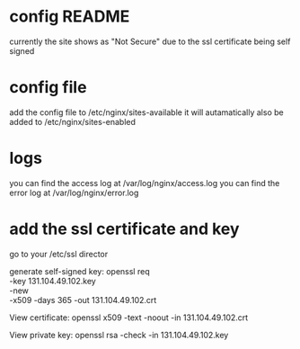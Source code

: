 # config README
currently the site shows as "Not Secure" due to the ssl certificate being self signed

# config file
add the config file to /etc/nginx/sites-available
it will autamatically also be added to /etc/nginx/sites-enabled

# logs
you can find the access log at /var/log/nginx/access.log
you can find the error log at /var/log/nginx/error.log

# add the ssl certificate and key
go to your /etc/ssl director

generate self-signed key:
openssl req \
       -key 131.104.49.102.key \
       -new \
       -x509 -days 365 -out 131.104.49.102.crt

View certificate:
openssl x509 -text -noout -in 131.104.49.102.crt

View private key:
openssl rsa -check -in 131.104.49.102.key
